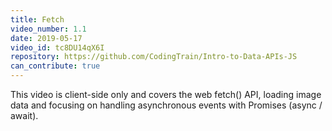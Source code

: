 ```yaml
---
title: Fetch
video_number: 1.1
date: 2019-05-17
video_id: tc8DU14qX6I
repository: https://github.com/CodingTrain/Intro-to-Data-APIs-JS
can_contribute: true
---
```


This video is client-side only and covers the web fetch() API, loading image data and focusing on handling asynchronous events with Promises (async / await).
